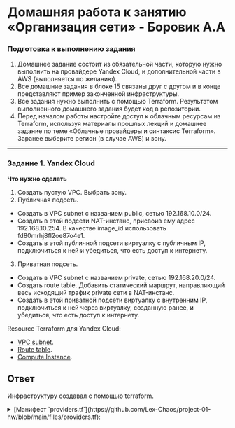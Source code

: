 # Домашняя работа к занятию «Организация сети» - Боровик А.А

### Подготовка к выполнению задания

1. Домашнее задание состоит из обязательной части, которую нужно выполнить на провайдере Yandex Cloud, и дополнительной части в AWS (выполняется по желанию).
2. Все домашние задания в блоке 15 связаны друг с другом и в конце представляют пример законченной инфраструктуры.
3. Все задания нужно выполнить с помощью Terraform. Результатом выполненного домашнего задания будет код в репозитории.
4. Перед началом работы настройте доступ к облачным ресурсам из Terraform, используя материалы прошлых лекций и домашнее задание по теме «Облачные провайдеры и синтаксис Terraform». Заранее выберите регион (в случае AWS) и зону.

---

### Задание 1. Yandex Cloud

**Что нужно сделать**

1. Создать пустую VPC. Выбрать зону.
2. Публичная подсеть.

- Создать в VPC subnet с названием public, сетью 192.168.10.0/24.
- Создать в этой подсети NAT-инстанс, присвоив ему адрес 192.168.10.254. В качестве image_id использовать fd80mrhj8fl2oe87o4e1.
- Создать в этой публичной подсети виртуалку с публичным IP, подключиться к ней и убедиться, что есть доступ к интернету.

3. Приватная подсеть.

- Создать в VPC subnet с названием private, сетью 192.168.20.0/24.
- Создать route table. Добавить статический маршрут, направляющий весь исходящий трафик private сети в NAT-инстанс.
- Создать в этой приватной подсети виртуалку с внутренним IP, подключиться к ней через виртуалку, созданную ранее, и убедиться, что есть доступ к интернету.

Resource Terraform для Yandex Cloud:

- [VPC subnet](https://registry.terraform.io/providers/yandex-cloud/yandex/latest/docs/resources/vpc_subnet).
- [Route table](https://registry.terraform.io/providers/yandex-cloud/yandex/latest/docs/resources/vpc_route_table).
- [Compute Instance](https://registry.terraform.io/providers/yandex-cloud/yandex/latest/docs/resources/compute_instance).

## Ответ

Инфраструктуру создавал с помощью terraform.

<details>

<summary>[Манифест `providers.tf`](https://github.com/Lex-Chaos/project-01-hw/blob/main/files/providers.tf):</summary>

```tf
terraform {
  required_providers {
    yandex = {
      source = "yandex-cloud/yandex"
    }
  }
  required_version = "~>1.9"
}

provider "yandex" {
  cloud_id  = var.cloud_id
  folder_id = var.folder_id
  token     = var.token
  zone      = "ru-central1-a"
}
```

</detail>

<details>

<summary>[Манифест `variables.tf`](https://github.com/Lex-Chaos/project-01-hw/blob/main/files/variables.tf):</summary>

```
variable "ssh_key_path" {
  description = "Path to SSH public key"
  type        = string
  default     = "~/.ssh/id_ed25519.pub"
}

variable "cloud_id" {
  description = "Yandex Cloud ID"
  type        = string
}

variable "folder_id" {
  description = "Yandex Folder ID"
  type        = string
}

variable "token" {
  description = "Yandex OAuth token"
  type        = string
  sensitive   = true
}
```

</details>

<details>

<summary>[Манифест `main.tf`](https://github.com/Lex-Chaos/project-01-hw/blob/main/files/main.tf):</summary>

```
# 1. Создание VPC
resource "yandex_vpc_network" "my-vpc" {
  name = "my-vpc"
}

# 2-1. Публичная подсеть
resource "yandex_vpc_subnet" "public" {
  name           = "public"
  zone           = "ru-central1-a"
  network_id     = yandex_vpc_network.my-vpc.id
  v4_cidr_blocks = ["192.168.10.0/24"]
}

# 2-2. NAT-инстанс
resource "yandex_compute_instance" "nat-instance" {
  name        = "nat-instance"
  platform_id = "standard-v3"
  zone        = "ru-central1-a"

  resources {
    cores  = 2
    memory = 2
  }

  boot_disk {
    initialize_params {
      image_id = "fd80mrhj8fl2oe87o4e1"
    }
  }

  network_interface {
    subnet_id  = yandex_vpc_subnet.public.id
    ip_address = "192.168.10.254"
    nat        = true
  }
}

# 2-3. Публичная ВМ

data "yandex_compute_image" "ubuntu" {
  family = "ubuntu-2204-lts"
}

resource "yandex_compute_instance" "public-vm" {
  name        = "public-vm"
  platform_id = "standard-v3"
  zone        = "ru-central1-a"

  resources {
    cores  = 2
    memory = 2
  }

  boot_disk {
    initialize_params {
      image_id = data.yandex_compute_image.ubuntu.id
    }
  }

  network_interface {
    subnet_id = yandex_vpc_subnet.public.id
    nat       = true
  }

  metadata = {
    ssh-keys = "ubuntu:${file(var.ssh_key_path)}"
  }
}

# 3-1. Приватная подсеть
resource "yandex_vpc_subnet" "private" {
  name           = "private"
  zone           = "ru-central1-a"
  network_id     = yandex_vpc_network.my-vpc.id
  v4_cidr_blocks = ["192.168.20.0/24"]
  route_table_id = yandex_vpc_route_table.private-rt.id
}

# 3-2. Таблица маршрутизации
resource "yandex_vpc_route_table" "private-rt" {
  network_id = yandex_vpc_network.my-vpc.id

  static_route {
    destination_prefix = "0.0.0.0/0"
    next_hop_address   = "192.168.10.254"
  }
}

# 3-3. Приватная ВМ
resource "yandex_compute_instance" "private-vm" {
  name        = "private-vm"
  platform_id = "standard-v3"
  zone        = "ru-central1-a"

  resources {
    cores  = 2
    memory = 2
  }

  boot_disk {
    initialize_params {
      image_id = data.yandex_compute_image.ubuntu.id
    }
  }

  network_interface {
    subnet_id = yandex_vpc_subnet.private.id
  }

  metadata = {
    ssh-keys = "ubuntu:${file(var.ssh_key_path)}"
  }
}

output "public_vm_ip" {
  value = yandex_compute_instance.public-vm.network_interface.0.nat_ip_address
}

output "private_vm_ip" {
  value = yandex_compute_instance.private-vm.network_interface.0.ip_address
}
```

</details>

<details>

<summary>Переменные среды задал с помощью скрипта [`yasettings.sh`](https://github.com/Lex-Chaos/project-01-hw/blob/main/files/yasettings.sh):</summary>

```bash
#!/bin/bash

# Устанавливаем переменные для Yandex Cloud и Terraform
export TF_VAR_token=$(yc iam create-token)
export TF_VAR_cloud_id=$(yc config get cloud-id)
export TF_VAR_folder_id=$(yc config get folder-id)

# Проверяем, что переменные установлены
echo "Variables set:"
echo "TF_VAR_token:    $TF_VAR_token"
echo "TF_VAR_cloud_id: $TF_VAR_cloud_id"
echo "TF_VAR_folder_id: $TF_VAR_folder_id"
```

</details>

Создание инфраструктуры:

![terraform apply](https://github.com/Lex-Chaos/project-01-hw/blob/main/img/Task1-1.png):

Проверка из публичной ВМ:

![ping public](https://github.com/Lex-Chaos/project-01-hw/blob/main/img/Task1-2.png):

На локалке сделал конфиг для ssh:

![config](https://github.com/Lex-Chaos/project-01-hw/blob/main/img/Task1-3.png)

Зашёл на приватную ВМ через `ssh private-vm` и проверил доступ к интернету:

![ping private](https://github.com/Lex-Chaos/project-01-hw/blob/main/img/Task1-4.png)

Схема инфраструктуры:

![schema](https://github.com/Lex-Chaos/project-01-hw/blob/main/img/Task1-5.png)

---

### Правила приёма работы

Домашняя работа оформляется в своём Git репозитории в файле README.md. Выполненное домашнее задание пришлите ссылкой на .md-файл в вашем репозитории. Файл README.md должен содержать скриншоты вывода необходимых команд, а также скриншоты результатов. Репозиторий должен содержать тексты манифестов или ссылки на них в файле README.md.
